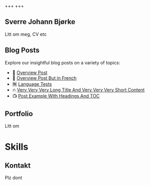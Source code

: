 +++
+++

## Sverre Johann Bjørke

Litt om meg, CV etc

## Blog Posts

Explore our insightful blog posts on a variety of topics:

- 🥣 [Overview Post](./blog/overview-post)
- 🥣 [Overview Post But in French](./fr/blog/overview-post)
- 🈚 [Language Tests](./blog/language-tests)
- 🔥 [Very Very Very Long Title And Very Very Very Short Content](./blog/very-very-very-long-title-and-very-very-very-short-content)
- 📺 [Post Example With Headings And TOC](./blog/post-example-with-headings-and-toc)

## Portfolio

Litt om

# Skills

## Kontakt

Plz dont